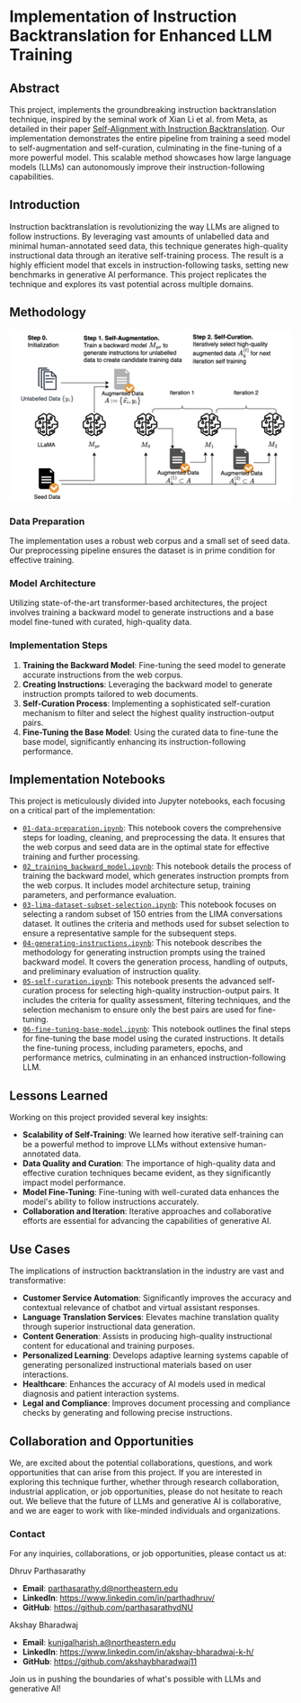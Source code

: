 # Implementation of Instruction Backtranslation for Enhanced LLM Training

## Abstract
This project, implements the groundbreaking instruction backtranslation technique, inspired by the seminal work of Xian Li et al. from Meta, as detailed in their paper [Self-Alignment with Instruction Backtranslation](https://arxiv.org/pdf/2308.06259). Our implementation demonstrates the entire pipeline from training a seed model to self-augmentation and self-curation, culminating in the fine-tuning of a more powerful model. This scalable method showcases how large language models (LLMs) can autonomously improve their instruction-following capabilities.

## Introduction
Instruction backtranslation is revolutionizing the way LLMs are aligned to follow instructions. By leveraging vast amounts of unlabelled data and minimal human-annotated seed data, this technique generates high-quality instructional data through an iterative self-training process. The result is a highly efficient model that excels in instruction-following tasks, setting new benchmarks in generative AI performance. This project replicates the technique and explores its vast potential across multiple domains.

## Methodology

![Overview](Screenshot%202024-07-23%20at%208.56.44%20PM.png)

### Data Preparation
The implementation uses a robust web corpus and a small set of seed data. Our preprocessing pipeline ensures the dataset is in prime condition for effective training.

### Model Architecture
Utilizing state-of-the-art transformer-based architectures, the project involves training a backward model to generate instructions and a base model fine-tuned with curated, high-quality data.

### Implementation Steps
1. **Training the Backward Model**: Fine-tuning the seed model to generate accurate instructions from the web corpus.
2. **Creating Instructions**: Leveraging the backward model to generate instruction prompts tailored to web documents.
3. **Self-Curation Process**: Implementing a sophisticated self-curation mechanism to filter and select the highest quality instruction-output pairs.
4. **Fine-Tuning the Base Model**: Using the curated data to fine-tune the base model, significantly enhancing its instruction-following performance.

## Implementation Notebooks
This project is meticulously divided into Jupyter notebooks, each focusing on a critical part of the implementation:
- [`01-data-preparation.ipynb`](./01-data-preparation.ipynb): This notebook covers the comprehensive steps for loading, cleaning, and preprocessing the data. It ensures that the web corpus and seed data are in the optimal state for effective training and further processing.
- [`02_training_backward_model.ipynb`](./02-training-backward-model.ipynb): This notebook details the process of training the backward model, which generates instruction prompts from the web corpus. It includes model architecture setup, training parameters, and performance evaluation.
- [`03-lima-dataset-subset-selection.ipynb`](./03-lima-dataset-subset-selection.ipynb): This notebook focuses on selecting a random subset of 150 entries from the LIMA conversations dataset. It outlines the criteria and methods used for subset selection to ensure a representative sample for the subsequent steps.
- [`04-generating-instructions.ipynb`](./04-generating-instructions.ipynb): This notebook describes the methodology for generating instruction prompts using the trained backward model. It covers the generation process, handling of outputs, and preliminary evaluation of instruction quality.
- [`05-self-curation.ipynb`](./05-self-curation.ipynb): This notebook presents the advanced self-curation process for selecting high-quality instruction-output pairs. It includes the criteria for quality assessment, filtering techniques, and the selection mechanism to ensure only the best pairs are used for fine-tuning.
- [`06-fine-tuning-base-model.ipynb`](./06-fine-tuning-base-model.ipynb):  This notebook outlines the final steps for fine-tuning the base model using the curated instructions. It details the fine-tuning process, including parameters, epochs, and performance metrics, culminating in an enhanced instruction-following LLM.

## Lessons Learned
Working on this project provided several key insights:
- **Scalability of Self-Training**: We learned how iterative self-training can be a powerful method to improve LLMs without extensive human-annotated data.
- **Data Quality and Curation**: The importance of high-quality data and effective curation techniques became evident, as they significantly impact model performance.
- **Model Fine-Tuning**: Fine-tuning with well-curated data enhances the model's ability to follow instructions accurately.
- **Collaboration and Iteration**: Iterative approaches and collaborative efforts are essential for advancing the capabilities of generative AI.

## Use Cases
The implications of instruction backtranslation in the industry are vast and transformative:
- **Customer Service Automation**: Significantly improves the accuracy and contextual relevance of chatbot and virtual assistant responses.
- **Language Translation Services**: Elevates machine translation quality through superior instructional data generation.
- **Content Generation**: Assists in producing high-quality instructional content for educational and training purposes.
- **Personalized Learning**: Develops adaptive learning systems capable of generating personalized instructional materials based on user interactions.
- **Healthcare**: Enhances the accuracy of AI models used in medical diagnosis and patient interaction systems.
- **Legal and Compliance**: Improves document processing and compliance checks by generating and following precise instructions.

## Collaboration and Opportunities
We, are excited about the potential collaborations, questions, and work opportunities that can arise from this project. If you are interested in exploring this technique further, whether through research collaboration, industrial application, or job opportunities, please do not hesitate to reach out. We believe that the future of LLMs and generative AI is collaborative, and we are eager to work with like-minded individuals and organizations.

### Contact
For any inquiries, collaborations, or job opportunities, please contact us at:

Dhruv Parthasarathy
- **Email**: parthasarathy.d@northeastern.edu
- **LinkedIn**: https://www.linkedin.com/in/parthadhruv/
- **GitHub**: https://github.com/parthasarathydNU

Akshay Bharadwaj
- **Email**: kunigalharish.a@northeastern.edu
- **LinkedIn**: https://www.linkedin.com/in/akshay-bharadwaj-k-h/
- **GitHub**: https://github.com/akshaybharadwaj11

Join us in pushing the boundaries of what's possible with LLMs and generative AI!
